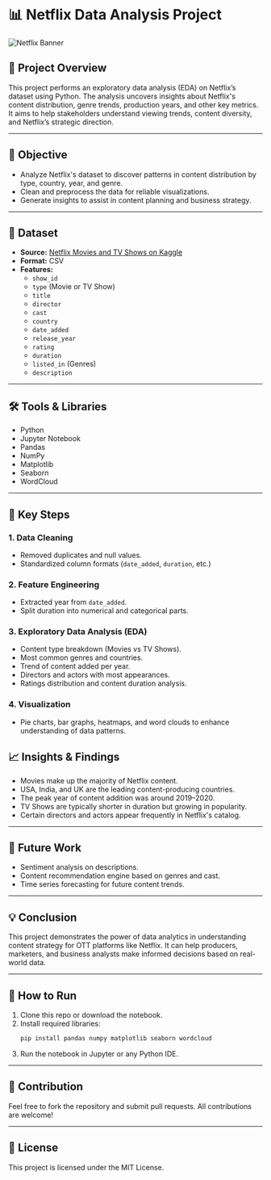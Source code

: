 # 📊 Netflix Data Analysis Project

![Netflix Banner](https://upload.wikimedia.org/wikipedia/commons/0/08/Netflix_2015_logo.svg)

## 📁 Project Overview

This project performs an exploratory data analysis (EDA) on Netflix’s dataset using Python. The analysis uncovers insights about Netflix's content distribution, genre trends, production years, and other key metrics. It aims to help stakeholders understand viewing trends, content diversity, and Netflix’s strategic direction.

---

## 🧠 Objective

- Analyze Netflix's dataset to discover patterns in content distribution by type, country, year, and genre.
- Clean and preprocess the data for reliable visualizations.
- Generate insights to assist in content planning and business strategy.

---

## 📂 Dataset

- **Source:** [Netflix Movies and TV Shows on Kaggle](https://www.kaggle.com/shivamb/netflix-shows)
- **Format:** CSV
- **Features:**
  - `show_id`
  - `type` (Movie or TV Show)
  - `title`
  - `director`
  - `cast`
  - `country`
  - `date_added`
  - `release_year`
  - `rating`
  - `duration`
  - `listed_in` (Genres)
  - `description`

---

## 🛠️ Tools & Libraries

- Python
- Jupyter Notebook
- Pandas
- NumPy
- Matplotlib
- Seaborn
- WordCloud

---

## 📌 Key Steps

### 1. Data Cleaning
- Removed duplicates and null values.
- Standardized column formats (`date_added`, `duration`, etc.)

### 2. Feature Engineering
- Extracted year from `date_added`.
- Split duration into numerical and categorical parts.

### 3. Exploratory Data Analysis (EDA)
- Content type breakdown (Movies vs TV Shows).
- Most common genres and countries.
- Trend of content added per year.
- Directors and actors with most appearances.
- Ratings distribution and content duration analysis.

### 4. Visualization
- Pie charts, bar graphs, heatmaps, and word clouds to enhance understanding of data patterns.

## 📈 Insights & Findings

- Movies make up the majority of Netflix content.
- USA, India, and UK are the leading content-producing countries.
- The peak year of content addition was around 2019–2020.
- TV Shows are typically shorter in duration but growing in popularity.
- Certain directors and actors appear frequently in Netflix's catalog.

---

## 🚀 Future Work

- Sentiment analysis on descriptions.
- Content recommendation engine based on genres and cast.
- Time series forecasting for future content trends.

---

## 💡 Conclusion

This project demonstrates the power of data analytics in understanding content strategy for OTT platforms like Netflix. It can help producers, marketers, and business analysts make informed decisions based on real-world data.

---

## 📎 How to Run

1. Clone this repo or download the notebook.
2. Install required libraries:  
   ```bash
   pip install pandas numpy matplotlib seaborn wordcloud
   ```
3. Run the notebook in Jupyter or any Python IDE.

---

## 🤝 Contribution

Feel free to fork the repository and submit pull requests. All contributions are welcome!

---

## 🧾 License

This project is licensed under the MIT License.
